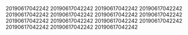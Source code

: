 20190617042242
20190617042242
20190617042242
20190617042242
20190617042242
20190617042242
20190617042242
20190617042242
20190617042242
20190617042242
20190617042242
20190617042242
20190617042242
20190617042242
20190617042242
